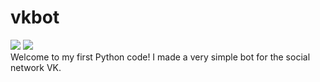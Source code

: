 # vkbot
[![](https://img.shields.io/badge/Language-Python%203.8-9cf)]() [![](https://img.shields.io/badge/For%20the%20group-!%20Developer-blue?style=social&logo=vk)](https://vk.com/exclamationdev)    
Welcome to my first Python code! I made a very simple bot for the social network VK.

